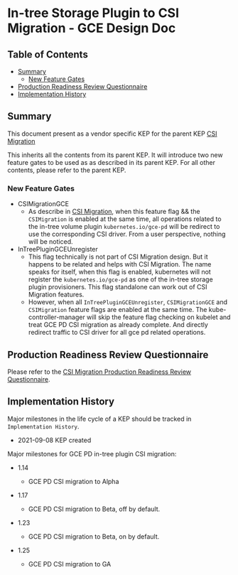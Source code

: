# In-tree Storage Plugin to CSI Migration - GCE Design Doc

## Table of Contents

<!-- toc -->
- [Summary](#summary)
  - [New Feature Gates](#new-feature-gates)
- [Production Readiness Review Questionnaire](#production-readiness-review-questionnaire)
- [Implementation History](#implementation-history)
<!-- /toc -->


## Summary

This document present as a vendor specific KEP for the parent KEP
[CSI Migration](https://github.com/kubernetes/enhancements/tree/master/keps/sig-storage/625-csi-migration)

This inherits all the contents from its parent KEP. It will introduce two new feature gates to be 
used as as described in its parent KEP. For all other contents, please refer to the parent KEP.

### New Feature Gates

- CSIMigrationGCE
  - As describe in [CSI Migration](https://github.com/kubernetes/enhancements/tree/master/keps/sig-storage/625-csi-migration), 
  when this feature flag && the `CSIMigration` is enabled at the same time, all operations related to the 
  in-tree volume plugin `kubernetes.io/gce-pd` will be redirect to use the corresponding CSI driver. From a 
  user perspective, nothing will be noticed.
- InTreePluginGCEUnregister
  - This flag technically is not part of CSI Migration design. But it happens to be related and helps with 
  CSI Migration. The name speaks for itself, when this flag is enabled, kubernetes will not register the 
  `kubernetes.io/gce-pd` as one of the in-tree storage plugin provisioners. This flag standalone can work out 
  of CSI Migration features.
  - However, when all `InTreePluginGCEUnregister`, `CSIMigrationGCE` and `CSIMigration` feature 
  flags are enabled at the same time. The kube-controller-manager will skip the feature flag checking 
  on kubelet and treat GCE PD CSI migration as already complete. And directly redirect traffic to CSI 
  driver for all gce pd related operations.


## Production Readiness Review Questionnaire

Please refer to the [CSI Migration Production Readiness Review Questionnaire](https://github.com/kubernetes/enhancements/tree/master/keps/sig-storage/625-csi-migration#production-readiness-review-questionnaire).

## Implementation History

Major milestones in the life cycle of a KEP should be tracked in `Implementation History`.

- 2021-09-08 KEP created

Major milestones for GCE PD in-tree plugin CSI migration:

- 1.14
  - GCE PD CSI migration to Alpha

- 1.17
  - GCE PD CSI migration to Beta, off by default.

- 1.23
  - GCE PD CSI migration to Beta, on by default.

- 1.25
  - GCE PD CSI migration to GA
